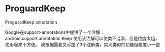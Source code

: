 # ProguardKeep
ProguardKeep annotation

Google在support-annotations中提供了一个注解：android.support.annotation.Keep
使用该注解可以使类不混淆，但是粒度太粗，使用起来不方便。
我根据需要又添加了3个注解类，实现类似的功能但粒度小一些
